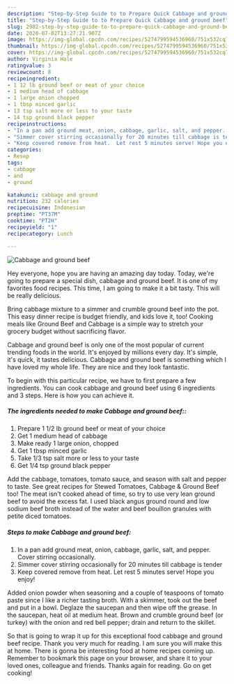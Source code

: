 ```yaml
---
description: "Step-by-Step Guide to to Prepare Quick Cabbage and ground beef"
title: "Step-by-Step Guide to to Prepare Quick Cabbage and ground beef"
slug: 2982-step-by-step-guide-to-to-prepare-quick-cabbage-and-ground-beef
date: 2020-07-02T13:27:21.907Z
image: https://img-global.cpcdn.com/recipes/5274799594536960/751x532cq70/cabbage-and-ground-beef-recipe-main-photo.jpg
thumbnail: https://img-global.cpcdn.com/recipes/5274799594536960/751x532cq70/cabbage-and-ground-beef-recipe-main-photo.jpg
cover: https://img-global.cpcdn.com/recipes/5274799594536960/751x532cq70/cabbage-and-ground-beef-recipe-main-photo.jpg
author: Virginia Hale
ratingvalue: 3
reviewcount: 8
recipeingredient:
- 1 12 lb ground beef or meat of your choice
- 1 medium head of cabbage
- 1 large onion chopped
- 1 tbsp minced garlic
- 13 tsp salt more or less to your taste
- 14 tsp ground black pepper
recipeinstructions:
- "In a pan add ground meat, onion, cabbage, garlic, salt, and pepper.  Cover stirring occasionally."
- "Simmer cover stirring occasionally for 20 minutes till cabbage is tender"
- "Keep covered remove from heat.  Let rest 5 minutes serve! Hope you enjoy!"
categories:
- Resep
tags:
- cabbage
- and
- ground

katakunci: cabbage and ground
nutrition: 232 calories
recipecuisine: Indonesian
preptime: "PT37M"
cooktime: "PT2H"
recipeyield: "1"
recipecategory: Lunch

---
```



![Cabbage and ground beef](https://img-global.cpcdn.com/recipes/5274799594536960/751x532cq70/cabbage-and-ground-beef-recipe-main-photo.jpg)

Hey everyone, hope you are having an amazing day today. Today, we're going to prepare a special dish, cabbage and ground beef. It is one of my favorites food recipes. This time, I am going to make it a bit tasty. This will be really delicious.

Bring cabbage mixture to a simmer and crumble ground beef into the pot. This easy dinner recipe is budget friendly, and kids love it, too! Cooking meals like Ground Beef and Cabbage is a simple way to stretch your grocery budget without sacrificing flavor.

Cabbage and ground beef is only one of the most popular of current trending foods in the world. It's enjoyed by millions every day. It's simple, it's quick, it tastes delicious. Cabbage and ground beef is something which I have loved my whole life. They are nice and they look fantastic.


To begin with this particular recipe, we have to first prepare a few ingredients. You can cook cabbage and ground beef using 6 ingredients and 3 steps. Here is how you can achieve it.

##### The ingredients needed to make Cabbage and ground beef::

1. Prepare 1 1/2 lb ground beef or meat of your choice
1. Get 1 medium head of cabbage
1. Make ready 1 large onion, chopped
1. Get 1 tbsp minced garlic
1. Take 1/3 tsp salt more or less to your taste
1. Get 1/4 tsp ground black pepper


Add the cabbage, tomatoes, tomato sauce, and season with salt and pepper to taste. See great recipes for Stewed Tomatoes, Cabbage &amp; Ground Beef too! The meat isn&#39;t cooked ahead of time, so try to use very lean ground beef to avoid the excess fat. I used black angus ground round and low sodium beef broth instead of the water and beef bouillon granules with petite diced tomatoes. 

##### Steps to make Cabbage and ground beef:

1. In a pan add ground meat, onion, cabbage, garlic, salt, and pepper.  Cover stirring occasionally.
1. Simmer cover stirring occasionally for 20 minutes till cabbage is tender
1. Keep covered remove from heat.  Let rest 5 minutes serve! Hope you enjoy!


Added onion powder when seasoning and a couple of teaspoons of tomato paste since I like a richer tasting broth. With a skimmer, took out the beef and put in a bowl. Deglaze the saucepan and then wipe off the grease. In the saucepan, heat oil at medium heat. Brown and crumble ground beef (or turkey) with the onion and red bell pepper; drain and return to the skillet. 

So that is going to wrap it up for this exceptional food cabbage and ground beef recipe. Thank you very much for reading. I am sure you will make this at home. There is gonna be interesting food at home recipes coming up. Remember to bookmark this page on your browser, and share it to your loved ones, colleague and friends. Thanks again for reading. Go on get cooking!
